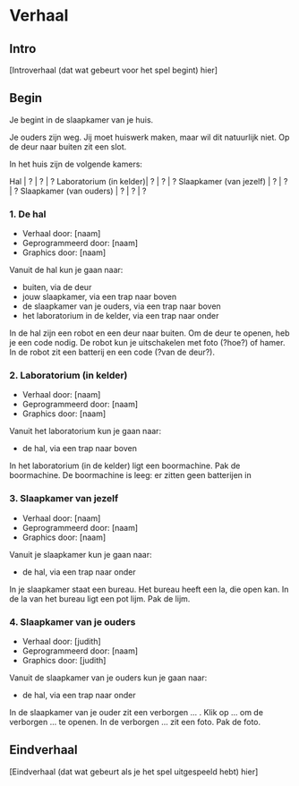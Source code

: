 # Verhaal

## Intro

[Introverhaal (dat wat gebeurt voor het spel begint) hier]

## Begin

Je begint in de slaapkamer van je huis.

Je ouders zijn weg.
Jij moet huiswerk maken, maar wil dit natuurlijk niet.
Op de deur naar buiten zit een slot.

In het huis zijn de volgende kamers:

Hal                     | ?         | ?      | ?
Laboratorium (in kelder)| ?         | ?      | ?
Slaapkamer (van jezelf) | ?         | ?      | ?
Slaapkamer (van ouders) | ?         | ?      | ?


### 1. De hal

 * Verhaal door: [naam]
 * Geprogrammeerd door: [naam]
 * Graphics door: [naam]

Vanuit de hal kun je gaan naar:

 * buiten, via de deur
 * jouw slaapkamer, via een trap naar boven
 * de slaapkamer van je ouders, via een trap naar boven
 * het laboratorium in de kelder, via een trap naar onder

In de hal zijn een robot en een deur naar buiten.
Om de deur te openen, heb je een code nodig.
De robot kun je uitschakelen met foto (?hoe?) of hamer.
In de robot zit een batterij en een code (?van de deur?).

### 2. Laboratorium (in kelder)

 * Verhaal door: [naam]
 * Geprogrammeerd door: [naam]
 * Graphics door: [naam]

Vanuit het laboratorium kun je gaan naar:

 * de hal, via een trap naar boven

In het laboratorium (in de kelder) ligt een boormachine.
Pak de boormachine.
De boormachine is leeg: er zitten geen batterijen in  

### 3. Slaapkamer van jezelf

 * Verhaal door: [naam]
 * Geprogrammeerd door: [naam]
 * Graphics door: [naam]

Vanuit je slaapkamer kun je gaan naar:

 * de hal, via een trap naar onder

In je slaapkamer staat een bureau.
Het bureau heeft een la, die open kan.
In de la van het bureau ligt een pot lijm.
Pak de lijm.

### 4. Slaapkamer van je ouders

 * Verhaal door: [judith]
 * Geprogrammeerd door: [naam]
 * Graphics door: [judith]

Vanuit de slaapkamer van je ouders kun je gaan naar:

 * de hal, via een trap naar onder

In de slaapkamer van je ouder zit een verborgen ... .
Klik op ... om de verborgen ... te openen.
In de verborgen ... zit een foto. 
Pak de foto.

## Eindverhaal

[Eindverhaal (dat wat gebeurt als je het spel uitgespeeld hebt) hier]
